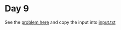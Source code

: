 # Day 9 

See the [problem here](https://adventofcode.com/2022/day/9) and copy the input into [input.txt](./input.txt)

